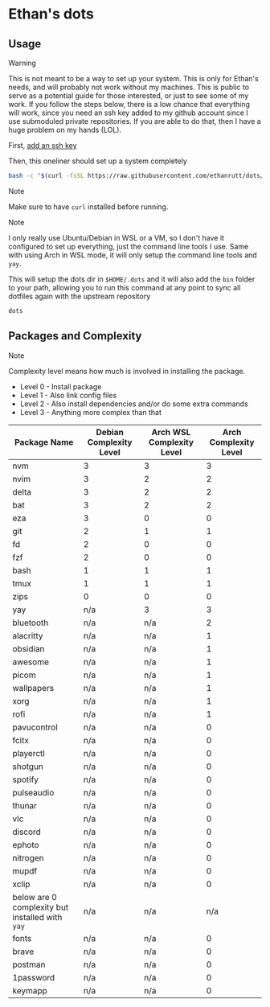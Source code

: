# Ethan's dots

## Usage

> [!WARNING]
> This is not meant to be a way to set up your system. This is only for Ethan's
> needs, and will probably not work without my machines. This is public to
> serve as a potential guide for those interested, or just to see some of my
> work. If you follow the steps below, there is a low chance that everything
> will work, since you need an ssh key added to my github account since I use
> submoduled private repositories. If you are able to do that, then I have a
> huge problem on my hands (LOL).

First, [add an ssh key](https://docs.github.com/en/authentication/connecting-to-github-with-ssh/adding-a-new-ssh-key-to-your-github-account)

Then, this oneliner should set up a system completely
```sh
bash -c "$(curl -fsSL https://raw.githubusercontent.com/ethanrutt/dots/main/bin/dots)"
```
> [!NOTE]
> Make sure to have `curl` installed before running.

> [!NOTE]
> I only really use Ubuntu/Debian in WSL or a VM, so I don't have it configured
> to set up everything, just the command line tools I use. Same with using Arch
> in WSL mode, it will only setup the command line tools and `yay`.

This will setup the dots dir in `$HOME/.dots` and it will also add the `bin`
folder to your path, allowing you to run this command at any point to sync all
dotfiles again with the upstream repository
```sh
dots
```

## Packages and Complexity
> [!NOTE]
> Complexity level means how much is involved in installing the package.
> - Level 0 - Install package
> - Level 1 - Also link config files
> - Level 2 - Also install dependencies and/or do some extra commands
> - Level 3 - Anything more complex than that

| Package Name  | Debian Complexity Level | Arch WSL Complexity Level| Arch Complexity Level|
| ------------- | ----------------------- | ------------------------ | -------------------- |
| nvm | 3 | 3 | 3 |
| nvim | 3 | 2 | 2 |
| delta | 3 | 2 | 2 |
| bat | 3 | 2 | 2 |
| eza | 3 | 0 | 0 |
| git | 2 | 1 | 1 |
| fd | 2 | 0 | 0 |
| fzf | 2 | 0 | 0 |
| bash | 1 | 1 | 1 |
| tmux | 1 | 1 | 1 |
| zips | 0 | 0 | 0 |
| yay | n/a | 3 | 3 |
| bluetooth | n/a | n/a | 2 |
| alacritty | n/a | n/a | 1 |
| obsidian | n/a | n/a | 1 |
| awesome | n/a | n/a | 1 |
| picom | n/a | n/a | 1 |
| wallpapers | n/a | n/a | 1 |
| xorg | n/a | n/a | 1 |
| rofi | n/a | n/a | 1 |
| pavucontrol | n/a | n/a | 0 |
| fcitx | n/a | n/a | 0 |
| playerctl | n/a | n/a | 0 |
| shotgun | n/a | n/a | 0 |
| spotify | n/a | n/a | 0 |
| pulseaudio | n/a | n/a | 0 |
| thunar | n/a | n/a | 0 |
| vlc | n/a | n/a | 0 |
| discord | n/a | n/a | 0 |
| ephoto | n/a | n/a | 0 |
| nitrogen | n/a | n/a | 0 |
| mupdf | n/a | n/a | 0 |
| xclip | n/a | n/a | 0 |
| below are 0 complexity but installed with `yay` | n/a | n/a | n/a |
| fonts | n/a | n/a | 0 |
| brave | n/a | n/a | 0 |
| postman | n/a | n/a | 0 |
| 1password | n/a | n/a | 0 |
| keymapp | n/a | n/a | 0 |
